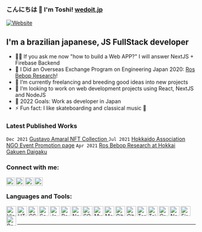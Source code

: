 ### こんにちは 👋 I'm Toshi! [wedoit.jp][website]

[![Website](https://img.shields.io/website?label=wedoit.jp&style=for-the-badge&url=https://wedoit.jp)](wedoit.jp)
<!-- [![Twitter Follow](https://img.shields.io/twitter/follow/gtoshinakano?color=1DA1F2&logo=twitter&style=for-the-badge)](https://twitter.com/intent/follow?original_referer=https%3A%2F%2Fgithub.com%2Fgtoshinakano&screen_name=gtoshinakano) -->

## I'm a brazilian japanese, JS FullStack developer

- 👨‍💻 If you ask me now "how to build a Web APP?" I will answer NextJS + Firebase Backend
- 🔭 I Did an Overseas Exchange Program on Engineering Japan 2020: [Ros Bebop Research][ros-bebop]!
- 🌱 I’m currently freelancing and breeding good ideas into new projects
- 👯 I’m looking to work on web development projects using React, NextJS and NodeJS
- 🥅 2022 Goals: Work as developer in Japan
- ⚡ Fun fact: I like skateboarding and classical music 🤣

### Latest Published Works
```Dec 2021``` [Gustavo Amaral NFT Collection ][nft-url]
```Jul 2021``` [Hokkaido Association NGO Event Promotion page][hokkaido-url]
```Apr 2021``` [Ros Bebop Research at Hokkai Gakuen Daigaku][ros-bebop]

### Connect with me:

[<img align="left" alt="codeSTACKr.com" width="22px" src="https://raw.githubusercontent.com/iconic/open-iconic/master/svg/globe.svg" />][website]
[<img align="left" alt="codeSTACKr | Twitter" width="22px" src="https://cdn.jsdelivr.net/npm/simple-icons@v3/icons/twitter.svg" />][twitter]
[<img align="left" alt="codeSTACKr | LinkedIn" width="22px" src="https://cdn.jsdelivr.net/npm/simple-icons@v3/icons/linkedin.svg" />][linkedin]
[<img align="left" alt="codeSTACKr | Instagram" width="22px" src="https://cdn.jsdelivr.net/npm/simple-icons@v3/icons/instagram.svg" />][instagram]

<br />

### Languages and Tools:

[<img align="left" alt="Visual Studio Code" width="26px" src="https://raw.githubusercontent.com/github/explore/80688e429a7d4ef2fca1e82350fe8e3517d3494d/topics/visual-studio-code/visual-studio-code.png" />][webdevplaylist]
[<img align="left" alt="HTML5" width="26px" src="https://raw.githubusercontent.com/github/explore/80688e429a7d4ef2fca1e82350fe8e3517d3494d/topics/html/html.png" />][webdevplaylist]
[<img align="left" alt="CSS3" width="26px" src="https://raw.githubusercontent.com/github/explore/80688e429a7d4ef2fca1e82350fe8e3517d3494d/topics/css/css.png" />][cssplaylist]
[<img align="left" alt="Sass" width="26px" src="https://raw.githubusercontent.com/github/explore/80688e429a7d4ef2fca1e82350fe8e3517d3494d/topics/sass/sass.png" />][cssplaylist]
[<img align="left" alt="JavaScript" width="26px" src="https://raw.githubusercontent.com/github/explore/80688e429a7d4ef2fca1e82350fe8e3517d3494d/topics/javascript/javascript.png" />][jsplaylist]
[<img align="left" alt="React" width="26px" src="https://raw.githubusercontent.com/github/explore/80688e429a7d4ef2fca1e82350fe8e3517d3494d/topics/react/react.png" />][reactplaylist]
[<img align="left" alt="Node.js" width="26px" src="https://raw.githubusercontent.com/github/explore/80688e429a7d4ef2fca1e82350fe8e3517d3494d/topics/nodejs/nodejs.png" />][webdevplaylist]
[<img align="left" alt="SQL" width="26px" src="https://raw.githubusercontent.com/github/explore/80688e429a7d4ef2fca1e82350fe8e3517d3494d/topics/sql/sql.png" />][webdevplaylist]
[<img align="left" alt="MySQL" width="26px" src="https://raw.githubusercontent.com/github/explore/80688e429a7d4ef2fca1e82350fe8e3517d3494d/topics/mysql/mysql.png" />][webdevplaylist]
[<img align="left" alt="MongoDB" width="26px" src="https://raw.githubusercontent.com/github/explore/80688e429a7d4ef2fca1e82350fe8e3517d3494d/topics/mongodb/mongodb.png" />][webdevplaylist]
[<img align="left" alt="Git" width="26px" src="https://raw.githubusercontent.com/github/explore/80688e429a7d4ef2fca1e82350fe8e3517d3494d/topics/git/git.png" />][webdevplaylist]
[<img align="left" alt="GitHub" width="26px" src="https://raw.githubusercontent.com/github/explore/78df643247d429f6cc873026c0622819ad797942/topics/github/github.png" />][webdevplaylist]
[<img align="left" alt="Terminal" width="26px" src="https://raw.githubusercontent.com/github/explore/80688e429a7d4ef2fca1e82350fe8e3517d3494d/topics/terminal/terminal.png" />][webdevplaylist]
[<img align="left" alt="TailwindCSS" width="26px" src="https://raw.githubusercontent.com/devicons/devicon/master/icons/tailwindcss/tailwindcss-plain.svg" />][webdevplaylist]
[<img align="left" alt="GreenSock Animation plugins" width="26px" src="https://cdn.cdnlogo.com/logos/g/31/gsap-greensock.svg" />][webdevplaylist]
[<img align="left" alt="NextJS" width="26px" src="https://cdn.cdnlogo.com/logos/n/80/next-js.svg">][webdevplaylist]
[<img align="left" alt="Firebase" width="26px" src="https://cdn.cdnlogo.com/logos/f/11/firebase.svg">][webdevplaylist]
[<img align="left" alt="ReactQuery" width="26px" src="https://react-query.tanstack.com/_next/static/images/emblem-light-628080660fddb35787ff6c77e97ca43e.svg">][webdevplaylist]


<br />
<br />


---

[website]: https://wedoit.jp/?src=github
[ros-bebop]: http://ros-bebop-research.vercel.app
[twitter]: https://twitter.com/gtoshinakano
[instagram]: https://www.instagram.com/toshifeelings/
[linkedin]: https://www.linkedin.com/in/gabriel-toshinori-nakano-5b2ba696/
[webdevplaylist]: https://wedoit.jp/
[jsplaylist]: https://wedoit.jp/
[cssplaylist]: https://wedoit.jp/
[reactplaylist]: https://wedoit.jp/
[nft-url]: https://www.wedoit.jp/nft/gustavo-amaral/time-and-space?src=github
[hokkaido-url]: https://hokkaido-promo.vercel.app/ishikari-nabe-dia-15-ago-2021